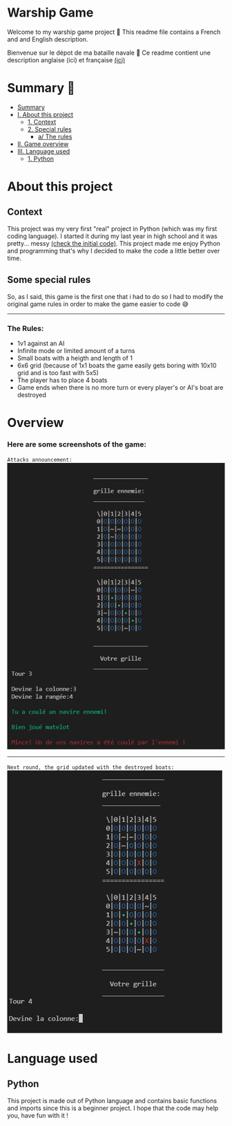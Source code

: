 # Warship Game

Welcome to my warship game project 👋
This readme file contains a French and and English description.

Bienvenue sur le dépot de ma bataille navale 👋
Ce readme contient une description anglaise (ici) et française [(ici)](./french-readme/README.md)

# Summary 📄

- [Summary](#summary)
- [I. About this project](#About-this-project)
  - [1. Context](#Context)
  - [2. Special rules](#Some-special-rules)
    - [a/ The rules](#The-Rules)
- [II. Game overview](#overview)
- [III. Language used](#language-used)
  - [1. Python](#Python)

# About this project

## Context

This project was my very first "real" project in Python (which was my first coding language). 
I started it during my last year in high school and it was pretty... messy [(check the initial code)](./games/warship_v1.py).
This project made me enjoy Python and programming that's why I decided to make the code a little better over time.

## Some special rules

So, as I said, this game is the first one that i had to do so I had to modify the original game rules in order to make the game easier to code 😅

---

### The Rules:
- 1v1 against an AI
- Infinite mode or limited amount of a turns
- Small boats with a heigth and length of 1
- 6x6 grid (because of 1x1 boats the game easily gets boring with 10x10 grid and is too fast with 5x5)
- The player has to place 4 boats
- Game ends when there is no more turn or every player's or AI's boat are destroyed

# Overview

### Here are some screenshots of the game:
``Attacks announcement:``
![](./img/warship_1.png)

---

``Next round, the grid updated with the destroyed boats:``
![](./img/warship_2.png)

# Language used

## Python

This project is made out of Python language and contains basic functions and imports since this is a beginner project.
I hope that the code may help you, have fun with it !